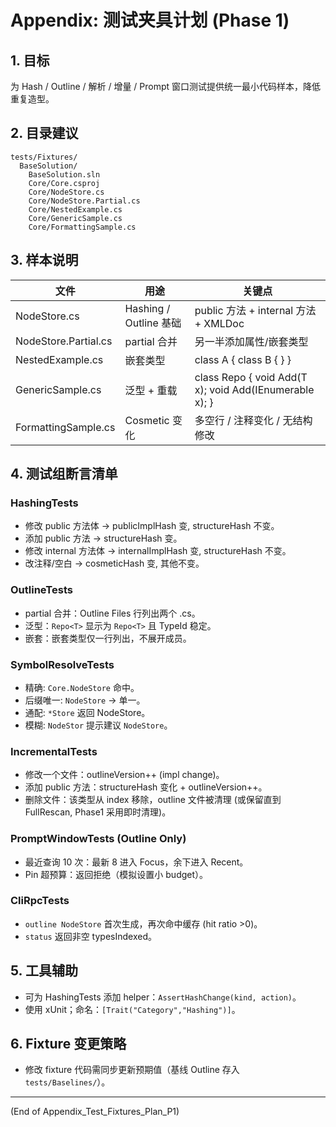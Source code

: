 # Appendix: 测试夹具计划 (Phase 1)

## 1. 目标
为 Hash / Outline / 解析 / 增量 / Prompt 窗口测试提供统一最小代码样本，降低重复造型。

## 2. 目录建议
```
tests/Fixtures/
  BaseSolution/
    BaseSolution.sln
    Core/Core.csproj
    Core/NodeStore.cs
    Core/NodeStore.Partial.cs
    Core/NestedExample.cs
    Core/GenericSample.cs
    Core/FormattingSample.cs
```

## 3. 样本说明
| 文件 | 用途 | 关键点 |
|------|------|--------|
| NodeStore.cs | Hashing / Outline 基础 | public 方法 + internal 方法 + XMLDoc |
| NodeStore.Partial.cs | partial 合并 | 另一半添加属性/嵌套类型 |
| NestedExample.cs | 嵌套类型 | class A { class B { } } |
| GenericSample.cs | 泛型 + 重载 | class Repo<T> { void Add(T x); void Add(IEnumerable<T> x); } |
| FormattingSample.cs | Cosmetic 变化 | 多空行 / 注释变化 / 无结构修改 |

## 4. 测试组断言清单
### HashingTests
- 修改 public 方法体 → publicImplHash 变, structureHash 不变。
- 添加 public 方法 → structureHash 变。
- 修改 internal 方法体 → internalImplHash 变, structureHash 不变。
- 改注释/空白 → cosmeticHash 变, 其他不变。

### OutlineTests
- partial 合并：Outline Files 行列出两个 .cs。
- 泛型：`Repo<T>` 显示为 `Repo<T>` 且 TypeId 稳定。
- 嵌套：嵌套类型仅一行列出，不展开成员。

### SymbolResolveTests
- 精确: `Core.NodeStore` 命中。
- 后缀唯一: `NodeStore` → 单一。
- 通配: `*Store` 返回 NodeStore。
- 模糊: `NodeStor` 提示建议 `NodeStore`。

### IncrementalTests
- 修改一个文件：outlineVersion++ (impl change)。
- 添加 public 方法：structureHash 变化 + outlineVersion++。
- 删除文件：该类型从 index 移除，outline 文件被清理 (或保留直到 FullRescan, Phase1 采用即时清理)。

### PromptWindowTests (Outline Only)
- 最近查询 10 次：最新 8 进入 Focus，余下进入 Recent。
- Pin 超预算：返回拒绝（模拟设置小 budget）。

### CliRpcTests
- `outline NodeStore` 首次生成，再次命中缓存 (hit ratio >0)。
- `status` 返回非空 typesIndexed。

## 5. 工具辅助
- 可为 HashingTests 添加 helper：`AssertHashChange(kind, action)`。
- 使用 xUnit；命名：`[Trait("Category","Hashing")]`。

## 6. Fixture 变更策略
- 修改 fixture 代码需同步更新预期值（基线 Outline 存入 `tests/Baselines/`）。

---
(End of Appendix_Test_Fixtures_Plan_P1)
